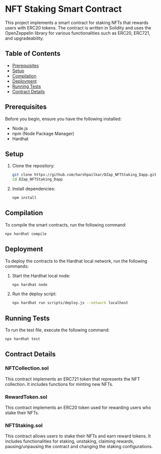 # NFT Staking Smart Contract

This project implements a smart contract for staking NFTs that rewards users with ERC20 tokens. The contract is written in Solidity and uses the OpenZeppelin library for various functionalities such as ERC20, ERC721, and upgradeability.

## Table of Contents

- [Prerequisites](#prerequisites)
- [Setup](#setup)
- [Compilation](#compilation)
- [Deployment](#deployment)
- [Running Tests](#running-tests)
- [Contract Details](#contract-details)

## Prerequisites

Before you begin, ensure you have the following installed:

- Node.js
- npm (Node Package Manager)
- Hardhat

## Setup

1. Clone the repository:

   ```sh
   git clone https://github.com/harshpailkar/DZap_NFTStaking_Dapp.git
   cd DZap_NFTStaking_Dapp
   ```

2. Install dependencies:

   ```sh
   npm install
   ```

## Compilation

To compile the smart contracts, run the following command:

   ```sh
   npx hardhat compile
   ```

## Deployment

To deploy the contracts to the Hardhat local network, run the following commands:

1. Start the Hardhat local node: 

   ```sh
   npx hardhat node
   ```

2. Run the deploy script: 

   ```sh
   npx hardhat run scripts/deploy.js --network localhost
   ```

## Running Tests

To run the test file, execute the following command:

   ```sh
   npx hardhat test
   ```

## Contract Details

### NFTCollection.sol
This contract implements an ERC721 token that represents the NFT collection. It includes functions for minting new NFTs.

### RewardToken.sol
This contract implements an ERC20 token used for rewarding users who stake their NFTs.

### NFTStaking.sol
This contract allows users to stake their NFTs and earn reward tokens. It includes functionalities for staking, unstaking, claiming rewards, pausing/unpausing the contract and changing the staking configurations.
